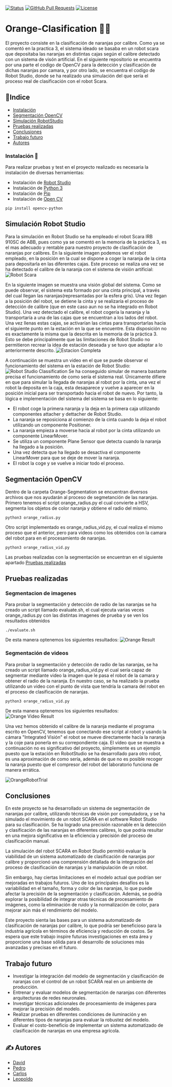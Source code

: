 [![Status](https://img.shields.io/badge/status-active-success.svg)]()
[![GitHub Pull Requests](https://img.shields.io/github/issues-pr/kylelobo/The-Documentation-Compendium.svg)](https://github.com/carbonto/Orange-Clasification/pulls)
[![License](https://img.shields.io/badge/license-MIT-blue.svg)](/LICENSE)

# Orange-Clasification 🍊🤖️
El proyecto consiste en la clasificación de naranjas por calibre. Como ya se comentó en la practica 3, el sistema ideado se basaba en un robot scara que depositaba las naranjas en distintas cajas según el calibre detectado con un sistema de visón artificial. En el siguiente repositorio se encuentra por una parte el codigo de OpenCV para la detección y clasificación de dichas naranjas por camara, y 
por otro lado, se encuentra el codigo de Robot Studio, donde se ha realizado una simulación del que sería el proceso real de clasificación con el robot Scara.
## 📝Indice
- [Instalación](#instalacion)
- [Segmentación OpenCV](#segmentacion)
- [Simulación RobotStudio](#robot)
- [Pruebas realizadas](#pruebas)
- [Conclusiones](#conclusiones)
- [Trabajo futuro](#Trabajofuturo)
- [Autores](#autores)

### Instalación 🔧 <a name = "instalacion"> </a>
Para realizar pruebas y test en el proyecto realizado es necesaria la instalación de diversas herramientas:
- Instalación de [Robot Studio](https://new.abb.com/products/robotics/es/robotstudio)
- Instalación de [Python 3](https://www.python.org/downloads/)
- Instalación de [Pip](https://pypi.org/)
- Instalación de [Open CV](https://opencv.org/)
```
pip install opencv-python
```
## Simulación Robot Studio <a name = "robot"> </a>
Para la simulación en Robot Studio se ha empleado el robot Scara IRB 910SC de ABB, pues como ya se comentó en la memoria de la práctica 3, es el mas adecuado y rentable para nuestro proyecto de clasificación de naranjas por calibres. En la siguiente imagen podemos ver el robot empleado, en la posición en la cual se dispone a coger la naranja de la cinta para depositarla en las diferentes cajas. Este proceso se realiza una vez se ha detectado el calibre de la naranja con el sistema de visión  artificial:
![Robot Scara](/robot_scara.png)

En la siguiente imagen se muestra una visión global del sistema. Como se puede observar, el sistema esta formado por una cinta principal, a través del cual llegan las naranjas(represantadas por la esfera gris). Una vez llegan a la posición del robot, se detiene la cinta y se realizaría el proceso de detección de calibre (que en este caso aun no se ha integrado en Robot Studio). Una vez detectado el calibre, el robot cogería la naranja y la transportaría a una de las cajas que se encuentran a los lados del robot. Una vez llenas estas cajas, se activarían las cintas para transportarlas hacia el siguiente punto en la estación en la que se encuentre. Esta disposición no es exactamente la misma que la descrita en la memoria de la práctica 3. Esto se debe principalmente que las limitaciones de Robot Studio no permitieron recrear la idea de estación deseada y se tuvo que adaptar a lo anteriormente descrito.
![Estacion Completa](/Estacion_completa.png)

A continuación se muestra un video en el que se puede observar el funcionamiento del sistema en la estación de Robot Studio:
![Robot Studio Classification](Classification_Robot_Studio.gif)
Se ha conseguido simular de manera bastante precisa el funcionamiento de como sería el sistema real. Únicamente difiere en que para simular la llegada de naranjas al robot por la cinta, una vez el robot la deposita en la caja, esta desaparece y vuelve a aparecer en la posición inicial para ser transportado hacia el robot de nuevo. Por tanto, la lógica e implementación del sistema del sistema se basa en lo siguiente:
- El robot coge la primera naranja y la deja en la primera caja utilizando componentes attacher y dettacher de Robot Studio.
- La naranja se reposiciona al comienzo de la cinta cuando la deja el robot utilizando un componente Positioner.
- La naranja empieza a moverse hacia al robot por la cinta utilizando un componente LinearMover.
- Se utiliza un componente Plane Sensor que detecta cuando la naranja ha llegado a la posición. 
- Una vez detecta que ha llegado se desactiva el componente LinearMover para que se deje de mover la naranja.
- El robot la coge y se vuelve a iniciar todo el proceso.

## Segmentación OpenCV <a name = "segmentacion"> </a>
Dentro de la carpeta Orange-Segmentation se encuentran diversos archivos que nos ayudarán al proceso de segmetanción de las naranjas. Primero tenemos el script orange_radius.py el cual convierte a HSV, segmenta los objetos de color naranja y obtiene el radio del mismo.
```
python3 orange_radius.py

```
Otro script implementado es orange_radius_vid.py, el cual realiza el mismo proceso que el anterior, pero para videos como los obtenidos con la camara del robot para en el procesamiento de naranjas.

```
python3 orange_radius_vid.py

```
Las pruebas realizadas con la segmentación se encuentran en el siguiente apartado [Pruebas realizadas](#pruebas)

## Pruebas realizadas <a name = "pruebas"> </a>
### Segmentacion de imagenes 
Para probar la segmentación y detección de radio de las naranjas se ha creado un script llamado evaluate.sh, el cual ejecuta varias veces orange_radius.py con las distintas imagenes de prueba y se ven los resultados obtenidos

```
./evaluate.sh

````
De esta manera optenemos los siguientes resultados:
![Orange Result](/Orange_segmentation/results/1.png)


### Segmentación de videos
Para probar la segmentación y detección de radio de las naranjas, se ha creado un script llamado orange_radius_vid.py el cual sería capaz de segmentar mediante video la imagen que le pasa el robot de la camara y obtener el radio de la naranja. En nuestro caso, se ha realizado la prueba utilizando un video con el punto de vista que tendría la camara del robot en el proceso de clasificación de naranjas.

```
python3 orange_radius_vid.py

```

De esta manera optenemos los siguientes resultados:
![Orange Video Result](Video_clasification.gif)

Una vez hemos obtenido el calibre de la naranja mediante el programa escrito en OpenCV, tenemos que conectando ese script al robot y usando la cámara "Integrated Visión" el robot se mueve directamente hacía la naranja y la coje para ponerla en su correpondiente caja. El vídeo que se muestra a continuación no es significativo del proyecto, simplemente es un ejemplo puesto que la estación en RobotStudio se ha desarrollado para otro robot, es una aproximación de como sería, además de que no  es posible recoger la naranja puesto que el compresor del robot del laboratorio funciona de manera errática.

![OrangeRobotTrial](video_fondo_balnco.gif)

## Conclusiones <a name = "conclusiones"> </a>
En este proyecto se ha desarrollado un sistema de segmentación de naranjas por calibre, utilizando técnicas de visión por computadora, y se ha simulado el movimiento de un robot SCARA en el software Robot Studio para su clasificación. Se ha logrado una precisión razonable en la detección y clasificación de las naranjas en diferentes calibres, lo que podría resultar en una mejora significativa en la eficiencia y precisión del proceso de clasificación manual.

La simulación del robot SCARA en Robot Studio permitió evaluar la viabilidad de un sistema automatizado de clasificación de naranjas por calibre y proporcionó una comprensión detallada de la integración del proceso de clasificación de naranjas y la manipulación de un robot.

Sin embargo, hay ciertas limitaciones en el modelo actual que podrían ser mejoradas en trabajos futuros. Uno de los principales desafíos es la variabilidad en el tamaño, forma y color de las naranjas, lo que puede afectar la precisión de la segmentación y clasificación. Además, se podría explorar la posibilidad de integrar otras técnicas de procesamiento de imágenes, como la eliminación de ruido y la normalización de color, para mejorar aún más el rendimiento del modelo.

Este proyecto sienta las bases para un sistema automatizado de clasificación de naranjas por calibre, lo que podría ser beneficioso para la industria agrícola en términos de eficiencia y reducción de costos. Se espera que este trabajo inspire futuras investigaciones en esta área y proporcione una base sólida para el desarrollo de soluciones más avanzadas y precisas en el futuro.
## Trabajo futuro <a name = "Trabajofuturo"> </a>
- Investigar la integración del modelo de segmentación y clasificación de naranjas con el control de un robot SCARA real en un ambiente de producción.
- Entrenar y evaluar modelos de segmentación de naranjas con diferentes arquitecturas de redes neuronales.
- Investigar técnicas adicionales de procesamiento de imágenes para mejorar la precisión del modelo.
- Realizar pruebas en diferentes condiciones de iluminación y en diferentes tipos de naranjas para evaluar la robustez del modelo.
- Evaluar el costo-beneficio de implementar un sistema automatizado de clasificación de naranjas en una empresa agrícola.
## ✍️ Autores <a name = "autores"> </a>
- [David](https://github.com/carbonto)
- [Pedro](https://github.com/pedrolol440)
- [Carlos](https://github.com/carlosramos1414)
- [Leopoldo](https://github.com/leocadpin)
